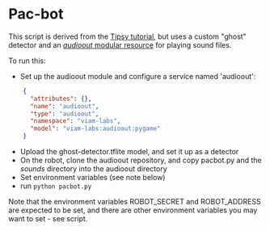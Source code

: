 # Pac-bot

This script is derived from the [Tipsy tutorial](https://docs.viam.com/tutorials/projects/tipsy/), but uses a custom "ghost" detector and an [*audioout* modular resource](https://github.com/viam-labs/audioout) for playing sound files.

To run this:

* Set up the audioout module and configure a service named 'audioout':

``` json
    {
      "attributes": {},
      "name": "audioout",
      "type": "audioout",
      "namespace": "viam-labs",
      "model": "viam-labs:audioout:pygame"
    }
```

* Upload the ghost-detector.tflite model, and set it up as a detector
* On the robot, clone the audioout repository, and copy pacbot.py and the *sounds* directory into the audioout directory
* Set environment variables (see note below)
* run `python pacbot.py`

Note that the environment variables ROBOT_SECRET and ROBOT_ADDRESS are expected to be set, and there are other environment variables you may want to set - see script.
